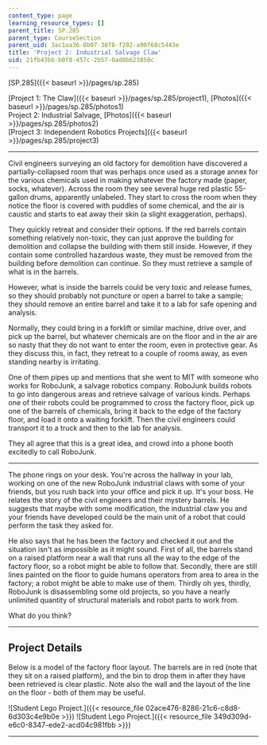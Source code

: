 ```yaml
---
content_type: page
learning_resource_types: []
parent_title: SP.285
parent_type: CourseSection
parent_uid: 3ac1aa36-8b07-38f8-f202-a90f68c5443e
title: 'Project 2: Industrial Salvage Claw'
uid: 21fb43bb-b0f8-457c-2b57-0ad8b623850c
---
```


[SP.285]({{< baseurl >}}/pages/sp.285)

[Project 1: The Claw]({{< baseurl >}}/pages/sp.285/project1), [Photos]({{< baseurl >}}/pages/sp.285/photos1)  
Project 2: Industrial Salvage, [Photos]({{< baseurl >}}/pages/sp.285/photos2)  
[Project 3: Independent Robotics Projects]({{< baseurl >}}/pages/sp.285/project3)

* * *

Civil engineers surveying an old factory for demolition have discovered a partially-collapsed room that was perhaps once used as a storage annex for the various chemicals used in making whatever the factory made (paper, socks, whatever). Across the room they see several huge red plastic 55-gallon drums, apparently unlabeled. They start to cross the room when they notice the floor is covered with puddles of some chemical, and the air is caustic and starts to eat away their skin (a slight exaggeration, perhaps).

They quickly retreat and consider their options. If the red barrels contain something relatively non-toxic, they can just approve the building for demolition and collapse the building with them still inside. However, if they contain some controlled hazardous waste, they must be removed from the building before demolition can continue. So they must retrieve a sample of what is in the barrels.

However, what is inside the barrels could be very toxic and release fumes, so they should probably not puncture or open a barrel to take a sample; they should remove an entire barrel and take it to a lab for safe opening and analysis.

Normally, they could bring in a forklift or similar machine, drive over, and pick up the barrel, but whatever chemicals are on the floor and in the air are so nasty that they do not want to enter the room, even in protective gear. As they discuss this, in fact, they retreat to a couple of rooms away, as even standing nearby is irritating.

One of them pipes up and mentions that she went to MIT with someone who works for RoboJunk, a salvage robotics company. RoboJunk builds robots to go into dangerous areas and retrieve salvage of various kinds. Perhaps one of their robots could be programmed to cross the factory floor, pick up one of the barrels of chemicals, bring it back to the edge of the factory floor, and load it onto a waiting forklift. Then the civil engineers could transport it to a truck and then to the lab for analysis.

They all agree that this is a great idea, and crowd into a phone booth excitedly to call RoboJunk.

* * *

The phone rings on your desk. You're across the hallway in your lab, working on one of the new RoboJunk industrial claws with some of your friends, but you rush back into your office and pick it up. It's your boss. He relates the story of the civil engineers and their mystery barrels. He suggests that maybe with some modification, the industrial claw you and your friends have developed could be the main unit of a robot that could perform the task they asked for.

He also says that he has been the factory and checked it out and the situation isn't as impossible as it might sound. First of all, the barrels stand on a raised platform near a wall that runs all the way to the edge of the factory floor, so a robot might be able to follow that. Secondly, there are still lines painted on the floor to guide humans operators from area to area in the factory; a robot might be able to make use of them. Thirdly oh yes, thirdly, RoboJunk is disassembling some old projects, so you have a nearly unlimited quantity of structural materials and robot parts to work from.

What do you think?

* * *

Project Details
---------------

Below is a model of the factory floor layout. The barrels are in red (note that they sit on a raised platform), and the bin to drop them in after they have been retrieved is clear plastic. Note also the wall and the layout of the line on the floor - both of them may be useful.

![Student Lego Project.]({{< resource_file 02ace476-8286-21c6-c8d8-6d303c4e9b0e >}}) ![Student Lego Project.]({{< resource_file 349d309d-e6c0-8347-ede2-acd04c981fbb >}})

* * *